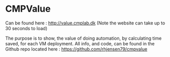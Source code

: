 # CMPValue

Can be found here : http://value.cmplab.dk
(Note the website can take up to 30 seconds to load)

The purpose is to show, the value of doing automation, by calculating time saved, for each VM deployment. 
All info, and code, can be found in the Github repo located here : https://github.com/rhjensen79/cmpvalue
